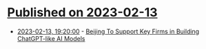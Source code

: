 # [Published on 2023-02-13](index.md)

* [2023-02-13, 19:20:00](https://slashdot.org/story/23/02/13/1611201/beijing-to-support-key-firms-in-building-chatgpt-like-ai-models?utm_source=rss1.0mainlinkanon&utm_medium=feed) - [Beijing To Support Key Firms in Building ChatGPT-like AI Models](https://slashdot.org/story/23/02/13/1611201/beijing-to-support-key-firms-in-building-chatgpt-like-ai-models?utm_source=rss1.0mainlinkanon&utm_medium=feed)
